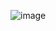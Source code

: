 ![image](https://user-images.githubusercontent.com/33195517/206437924-f4647f59-4f4d-43ed-b34c-87e2aeeae9f2.png)
